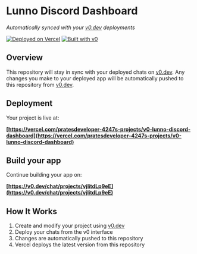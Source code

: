 # Lunno Discord Dashboard

*Automatically synced with your [v0.dev](https://v0.dev) deployments*

[![Deployed on Vercel](https://img.shields.io/badge/Deployed%20on-Vercel-black?style=for-the-badge&logo=vercel)](https://vercel.com/pratesdeveloper-4247s-projects/v0-lunno-discord-dashboard)
[![Built with v0](https://img.shields.io/badge/Built%20with-v0.dev-black?style=for-the-badge)](https://v0.dev/chat/projects/vjIitdLp9eE)

## Overview

This repository will stay in sync with your deployed chats on [v0.dev](https://v0.dev).
Any changes you make to your deployed app will be automatically pushed to this repository from [v0.dev](https://v0.dev).

## Deployment

Your project is live at:

**[https://vercel.com/pratesdeveloper-4247s-projects/v0-lunno-discord-dashboard](https://vercel.com/pratesdeveloper-4247s-projects/v0-lunno-discord-dashboard)**

## Build your app

Continue building your app on:

**[https://v0.dev/chat/projects/vjIitdLp9eE](https://v0.dev/chat/projects/vjIitdLp9eE)**

## How It Works

1. Create and modify your project using [v0.dev](https://v0.dev)
2. Deploy your chats from the v0 interface
3. Changes are automatically pushed to this repository
4. Vercel deploys the latest version from this repository
